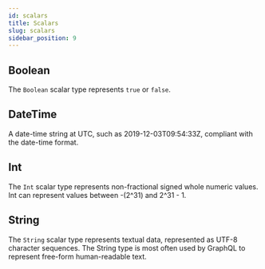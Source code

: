 ```yaml
---
id: scalars
title: Scalars
slug: scalars
sidebar_position: 9
---
```


## Boolean

The `Boolean` scalar type represents `true` or `false`.

## DateTime

A date-time string at UTC, such as 2019-12-03T09:54:33Z, compliant with the date-time format.

## Int

The `Int` scalar type represents non-fractional signed whole numeric values. Int can represent values between -(2^31) and 2^31 - 1.

## String

The `String` scalar type represents textual data, represented as UTF-8 character sequences. The String type is most often used by GraphQL to represent free-form human-readable text.
